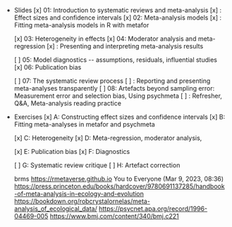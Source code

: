 - Slides
  [x] 01: Introduction to systematic reviews and meta-analysis
  [x]   : Effect sizes and confidence intervals
  [x] 02: Meta-analysis models
  [x]   : Fitting meta-analysis models in R with metafor

  [x] 03: Heterogeneity in effects
  [x] 04: Moderator analysis and meta-regression
  [x]   : Presenting and interpreting meta-analysis results

  [ ] 05: Model diagnostics -- assumptions, residuals, influential studies
  [x] 06: Publication bias

  [ ] 07: The systematic review process
  [ ]   : Reporting and presenting meta-analyses transparently
  [ ] 08: Artefacts beyond sampling error: Measurement error and selection bias, Using psychmeta
  [ ]   : Refresher, Q&A, Meta-analysis reading practice

- Exercises
  [x] A: Constructing effect sizes and confidence intervals
  [x] B: Fitting meta-analyses in metafor and psychmeta

  [x] C: Heterogeneity
  [x] D: Meta-regression, moderator analysis,

  [x] E: Publication bias
  [x] F: Diagnostics

  [ ] G: Systematic review critique
  [ ] H: Artefact correction
  
  
  brms
https://rmetaverse.github.io
You to Everyone (Mar 9, 2023, 08:36)
https://press.princeton.edu/books/hardcover/9780691137285/handbook-of-meta-analysis-in-ecology-and-evolution
https://bookdown.org/robcrystalornelas/meta-analysis_of_ecological_data/
https://psycnet.apa.org/record/1996-04469-005
https://www.bmj.com/content/340/bmj.c221
